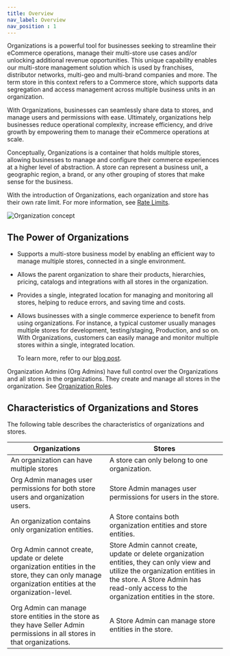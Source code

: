 ```yaml
---
title: Overview
nav_label: Overview
nav_position : 1
---
```


Organizations is a powerful tool for businesses seeking to streamline their eCommerce operations, manage their multi-store use cases and/or unlocking additional revenue opportunities. This unique capability enables our multi-store management solution which is used by franchises, distributor networks, multi-geo and multi-brand companies and more. The term store in this context refers to a Commerce store, which supports data segregation and access management across multiple business units in an organization.

With Organizations, businesses can seamlessly share data to stores, and manage users and permissions with ease. Ultimately, organizations help businesses reduce operational complexity, increase efficiency, and drive growth by empowering them to manage their eCommerce operations at scale.

Conceptually, Organizations is a container that holds multiple stores, allowing businesses to manage and configure their commerce experiences at a higher level of abstraction. A store can represent a business unit, a geographic region, a brand, or any other grouping of stores that make sense for the business.

With the introduction of Organizations, each organization and store has their own rate limit. For more information, see [Rate Limits](/docs/commerce-cloud/api-overview/rate-limits).

![Organization concept](/assets/org-concept.png)

## The Power of Organizations

- Supports a multi-store business model by enabling an efficient way to manage multiple stores, connected in a single environment.
- Allows the parent organization to share their products, hierarchies, pricing, catalogs and integrations with all stores in the organization.
- Provides a single, integrated location for managing and monitoring all stores, helping to reduce errors, and saving time and costs.
- Allows businesses with a single commerce experience to benefit from using organizations. For instance, a typical customer usually manages multiple stores for development, testing/staging, Production, and so on. With Organizations, customers can easily manage and monitor multiple stores within a single, integrated location.

    To learn more, refer to our [blog post](https://www.elasticpath.com/blog/introducing-organizations).

Organization Admins (Org Admins) have full control over the Organizations and all stores in the organizations. They create and manage all stores in the organization. See [Organization Roles](/docs/commerce-cloud/organizations/organization_authentication#organization-roles).

## Characteristics of Organizations and Stores

The following table describes the characteristics of organizations and stores.

| Organizations | Stores | 
| --------------- | -------- | 
| An organization can have multiple stores | A store can only belong to one organization. |
| Org Admin manages user permissions for both store users and organization users. | Store Admin manages user permissions for users in the store. |
| An organization contains only organization entities. | A Store contains both organization entities and store entities. |
| Org Admin cannot create, update or delete organization entities in the store, they can only manage organization entities at the organization-level. | Store Admin cannot create, update or delete organization entities, they can only view and utilize the organization entities in the store. A Store Admin has read-only access to the organization entities in the store. |
| Org Admin can manage store entities in the store as they have Seller Admin permissions in all stores in that organizations. | A Store Admin can manage store entities in the store. |





